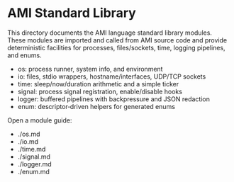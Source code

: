 # AMI Standard Library

This directory documents the AMI language standard library modules. These modules are imported and called from AMI source code and provide deterministic facilities for processes, files/sockets, time, logging pipelines, and enums.

- os: process runner, system info, and environment
- io: files, stdio wrappers, hostname/interfaces, UDP/TCP sockets
- time: sleep/now/duration arithmetic and a simple ticker
- signal: process signal registration, enable/disable hooks
- logger: buffered pipelines with backpressure and JSON redaction
- enum: descriptor‑driven helpers for generated enums

Open a module guide:

- ./os.md
- ./io.md
- ./time.md
- ./signal.md
- ./logger.md
- ./enum.md
